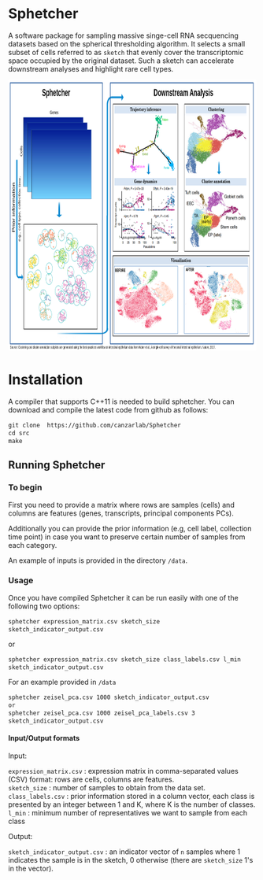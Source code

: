 # Sphetcher
A software package for sampling massive singe-cell RNA secquencing datasets based on the spherical thresholding algorithm. It selects a small subset of cells referred to as ```sketch``` that evenly cover the transcriptomic space occupied by the original dataset. Such a sketch can accelerate downstream analyses and highlight rare cell types.

<img src=img/overview.png  width="100%" height = "550">

# Installation
A compiler that supports C++11 is needed to build sphetcher. You can download and compile the latest code from github as follows:

```
git clone  https://github.com/canzarlab/Sphetcher
cd src
make
```

## Running Sphetcher ##

### To begin ###

First you need to provide a matrix where rows are samples (cells) and columns are features (genes, transcripts, principal components PCs).

Additionally you can provide the prior information (e.g, cell label, collection time point) in case you want to preserve certain number of samples from each category. 

An example of inputs is provided in the directory ```/data```. 

### Usage ###

Once you have compiled Sphetcher it can be run easily with one of the following two options:

```
sphetcher expression_matrix.csv sketch_size sketch_indicator_output.csv
```
or 
```
sphetcher expression_matrix.csv sketch_size class_labels.csv l_min sketch_indicator_output.csv
```
For an example provided in ```/data```
```
sphetcher zeisel_pca.csv 1000 sketch_indicator_output.csv
or 
sphetcher zeisel_pca.csv 1000 zeisel_pca_labels.csv 3 sketch_indicator_output.csv
```

#### Input/Output formats

Input: 

`expression_matrix.csv`
  : expression matrix in comma-separated values (CSV) format: rows are cells, columns are features. <br/>
 `sketch_size` 
  : number of samples to obtain from the data set. <br/>
`class_labels.csv`
  : prior information stored in a column vector, each class is presented by an integer between 1 and K, where K is the number of classes. <br/>
`l_min`
  : minimum number of representatives we want to sample from each class <br/>

Output:

`sketch_indicator_output.csv` : an indicator vector of `n` samples where 1 indicates the sample is in the sketch, 0 otherwise (there are `sketch_size` 1's in the vector).


